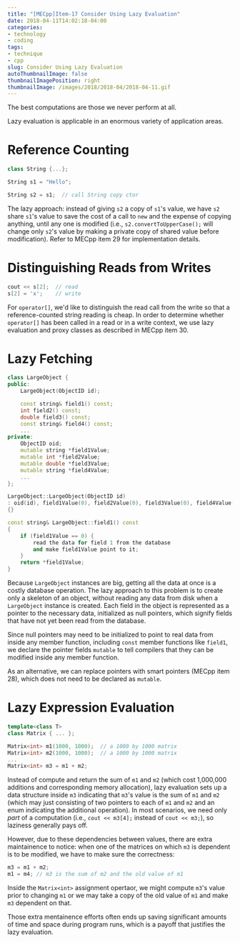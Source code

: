 ```yaml
---
title: "[MECpp]Item-17 Consider Using Lazy Evaluation"
date: 2018-04-11T14:02:18-04:00
categories:
- technology
- coding
tags:
- technique
- cpp
slug: Consider Using Lazy Evaluation
autoThumbnailImage: false
thumbnailImagePosition: right
thumbnailImage: /images/2018/2018-04/2018-04-11.gif
---
```


The best computations are those we never perform at all.
<!--more-->
<!-- toc -->

Lazy evaluation is applicable in an enormous variety of application areas.

# Reference Counting

```cpp
class String {...};

String s1 = "Hello";

String s2 = s1;  // call String copy ctor
```

The lazy approach: instead of giving `s2` a copy of `s1`'s value, we have `s2` share `s1`'s value to save the cost of a call to `new` and the expense of copying anything, until any one is modified (i.e., `s2.convertToUpperCase();` will change only `s2`'s value by making a private copy of shared value before modification). Refer to MECpp item 29 for implementation details.

# Distinguishing Reads from Writes

```cpp
cout << s[2];  // read
s[2] = 'x';    // write
```

For `operator[]`, we'd like to distinguish the read call from the write so that a reference-counted string reading is cheap. In order to determine whether `operator[]` has been called in a read or in a write context, we use lazy evaluation and proxy classes as described in MECpp item 30.

# Lazy Fetching

```cpp
class LargeObject {
public:
    LargeObject(ObjectID id);

    const string& field1() const;
    int field2() const;
    double field3() const;
    const string& field4() const;
    ...
private:
    ObjectID oid;
    mutable string *field1Value;
    mutable int *field2Value;
    mutable double *field3Value;
    mutable string *field4Value;
    ...    
};

LargeObject::LargeObject(ObjectID id)
: oid(id), field1Value(0), field2Value(0), field3Value(0), field4Value(0)...
{}

const string& LargeObject::field1() const
{
    if (field1Value == 0) {
        read the data for field 1 from the database
        and make field1Value point to it;
    }
    return *field1Value;
}
```

Because `LargeObject` instances are big, getting all the data at once is a costly database operation. The lazy approach to this problem is to create only a skeleton of an object, without reading any data from disk when a `LargeObject` instance is created. Each field in the object is represented as a pointer to the necessary data, initialized as null pointers, which signify fields that have not yet been read from the database.

Since null pointers may need to be initialized to point to real data from inside any member function, including `const` member functions like `field1`, we declare the pointer fields `mutable` to tell compilers that they can be modified inside any member function.

As an alternative, we can replace pointers with smart pointers (MECpp item 28), which does not need to be declared as `mutable`.

# Lazy Expression Evaluation

```cpp
template<class T>
class Matrix { ... };

Matrix<int> m1(1000, 1000);  // a 1000 by 1000 matrix
Matrix<int> m2(1000, 1000);  // a 1000 by 1000 matrix
...
Matrix<int> m3 = m1 + m2;
```

Instead of compute and return the sum of `m1` and `m2` (which cost 1,000,000 additions and corresponding memory allocation), lazy evaluation sets up a data structure inside `m3` indicating that `m3`'s value is the sum of `m1` and `m2` (which may just consisting of two pointers to each of `m1` and `m2` and an enum indicating the additional operation). In most scenarios, we need only _part_ of a computation (i.e., `cout << m3[4];` instead of `cout << m3;`), so laziness generally pays off.

However, due to these dependencies between values, there are extra maintainence to notice: when one of the matrices on which `m3` is dependent is to be modified, we have to make sure the correctness:

```cpp
m3 = m1 + m2;
m1 = m4; // m3 is the sum of m2 and the old value of m1
```

Inside the `Matrix<int>` assignment opertaor, we might compute `m3`'s value prior to changing `m1` or we may take a copy of the old value of `m1` and make `m3` dependent on that. 

Those extra mentainence efforts often ends up saving significant amounts of time and space during program runs, which is a payoff that justifies the lazy evaluation.
